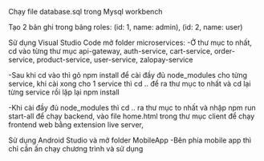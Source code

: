 Chạy file database.sql trong Mysql workbench

Tạo 2 bản ghi trong bảng roles: (id: 1, name: admin), (id: 2, name: user)

Sử dụng Visual Studio Code mở folder microservices:
-Ở thư mục to nhất, cd vào từng thư mục api-gateway, auth-service, cart-service, order-service, product-service, user-service, zalopay-service

-Sau khi cd vào thì gõ npm install để cài đầy đủ node_modules cho từng service, khi cài xong cho 1 service thì cd .. để ra thư mục to nhất và cd lại từng service rồi lặp lại npm install

-Khi cài đầy đủ node_modules thì cd .. ra thư mục to nhất và nhập npm run start-all để chạy backend, vào file home.html trong thư mục client để chạy frontend web bằng extension live server,

Sử dụng Android Studio và mở folder MobileApp
-Bên phía mobile app thì chỉ cần ấn chạy chương trình và sử dụng